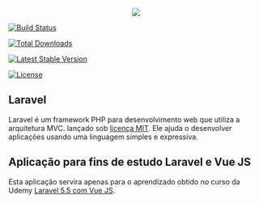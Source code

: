 <p  align="center"><img  src="https://laravel.com/assets/img/components/logo-laravel.svg"></p>

  

<p  text-align="center">

<a  href="https://travis-ci.org/laravel/framework"><img  src="https://travis-ci.org/laravel/framework.svg"  alt="Build Status"></a>

<a  href="https://packagist.org/packages/laravel/framework"><img  src="https://poser.pugx.org/laravel/framework/d/total.svg"  alt="Total Downloads"></a>

<a  href="https://packagist.org/packages/laravel/framework"><img  src="https://poser.pugx.org/laravel/framework/v/stable.svg"  alt="Latest Stable Version"></a>

<a  href="https://packagist.org/packages/laravel/framework"><img  src="https://poser.pugx.org/laravel/framework/license.svg"  alt="License"></a>

</p>

  ## Laravel
  Laravel é um framework PHP para desenvolvimento web que utiliza a arquitetura MVC. lançado sob [licença MIT](http://mit-license.org/). Ele ajuda o desenvolver aplicações usando uma linguagem simples e expressiva.

## Aplicação para fins de estudo Laravel e Vue JS

  

Esta aplicação servira apenas para o aprendizado obtido no curso da Udemy  [Laravel 5.5 com Vue JS](https://www.udemy.com/laravel-55-com-vue-js). 
